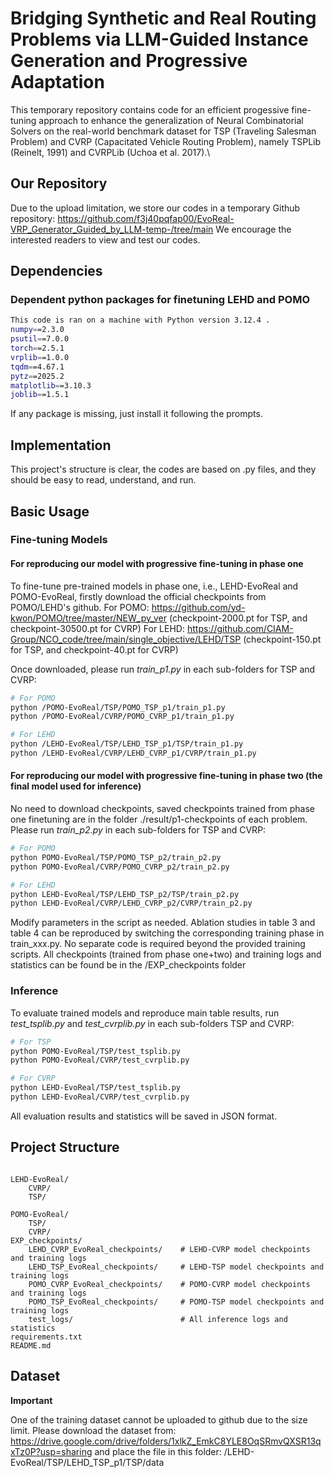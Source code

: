 # Bridging Synthetic and Real Routing Problems via LLM-Guided Instance Generation and Progressive Adaptation
This temporary repository contains code for an efficient progessive fine-tuning approach to enhance the generalization of Neural Combinatorial Solvers on the real-world benchmark dataset for TSP (Traveling Salesman Problem) and CVRP (Capacitated Vehicle Routing Problem), namely TSPLib (Reinelt, 1991) and CVRPLib (Uchoa et al. 2017).\


## Our Repository
Due to the upload limitation, we store our codes in a temporary Github repository: https://github.com/f3j40pqfap00/EvoReal-VRP_Generator_Guided_by_LLM-temp-/tree/main
We encourage the interested readers to view and test our codes. 

## Dependencies

### Dependent python packages for finetuning LEHD and POMO  
```bash
This code is ran on a machine with Python version 3.12.4 .
numpy==2.3.0
psutil==7.0.0             
torch==2.5.1
vrplib==1.0.0
tqdm==4.67.1
pytz==2025.2
matplotlib==3.10.3
joblib==1.5.1
```

If any package is missing, just install it following the prompts.

## Implementation

This project's structure is clear, the codes are based on .py files, and they should be easy to read, understand, and run.


## Basic Usage

### Fine-tuning Models

#### For reproducing our model with progressive fine-tuning in phase one
To fine-tune pre-trained models in phase one, i.e., LEHD-EvoReal and POMO-EvoReal, firstly download the official checkpoints from POMO/LEHD's github.
For POMO: https://github.com/yd-kwon/POMO/tree/master/NEW_py_ver  (checkpoint-2000.pt for TSP, and checkpoint-30500.pt for CVRP)
For LEHD: https://github.com/CIAM-Group/NCO_code/tree/main/single_objective/LEHD/TSP (checkpoint-150.pt for TSP, and checkpoint-40.pt for CVRP)

Once downloaded, please run *train_p1.py* in each sub-folders for TSP and CVRP:
```bash
# For POMO
python /POMO-EvoReal/TSP/POMO_TSP_p1/train_p1.py
python /POMO-EvoReal/CVRP/POMO_CVRP_p1/train_p1.py

# For LEHD
python /LEHD-EvoReal/TSP/LEHD_TSP_p1/TSP/train_p1.py
python /LEHD-EvoReal/CVRP/LEHD_CVRP_p1/CVRP/train_p1.py
```
#### For reproducing our model with progressive fine-tuning in phase two (the final model used for inference)
No need to download checkpoints, saved checkpoints trained from phase one finetuning are in the folder ./result/p1-checkpoints of each problem.
Please run *train_p2.py* in each sub-folders for TSP and CVRP:
```bash
# For POMO
python POMO-EvoReal/TSP/POMO_TSP_p2/train_p2.py
python POMO-EvoReal/CVRP/POMO_CVRP_p2/train_p2.py

# For LEHD
python LEHD-EvoReal/TSP/LEHD_TSP_p2/TSP/train_p2.py
python LEHD-EvoReal/CVRP/LEHD_CVRP_p2/CVRP/train_p2.py
```
Modify parameters in the script as needed. Ablation studies in table 3 and table 4 can be reproduced by switching the corresponding training phase in train_xxx.py. No separate code is required beyond the provided training scripts. All checkpoints (trained from phase one+two) and training logs and statistics can be found be in the /EXP_checkpoints folder

### Inference


To evaluate trained models and reproduce main table results,  run *test_tsplib.py* and *test_cvrplib.py* in each sub-folders TSP and CVRP:
```bash
# For TSP
python POMO-EvoReal/TSP/test_tsplib.py
python POMO-EvoReal/CVRP/test_cvrplib.py

# For CVRP
python LEHD-EvoReal/TSP/test_tsplib.py
python LEHD-EvoReal/CVRP/test_cvrplib.py
```
All evaluation results and statistics will be saved in JSON format.

## Project Structure

```

LEHD-EvoReal/
    CVRP/
    TSP/

POMO-EvoReal/
    TSP/
    CVRP/
EXP_checkpoints/
    LEHD_CVRP_EvoReal_checkpoints/    # LEHD-CVRP model checkpoints and training logs
    LEHD_TSP_EvoReal_checkpoints/     # LEHD-TSP model checkpoints and training logs
    POMO_CVRP_EvoReal_checkpoints/    # POMO-CVRP model checkpoints and training logs
    POMO_TSP_EvoReal_checkpoints/     # POMO-TSP model checkpoints and training logs
    test_logs/                        # All inference logs and statistics
requirements.txt
README.md
```


## Dataset 
**Important** 

One of the training dataset cannot be uploaded to github due to the size limit. Please download the dataset from: https://drive.google.com/drive/folders/1xlkZ_EmkC8YLE8OqSRmvQXSR13qxTz0P?usp=sharing and place the file in this folder: /LEHD-EvoReal/TSP/LEHD_TSP_p1/TSP/data
